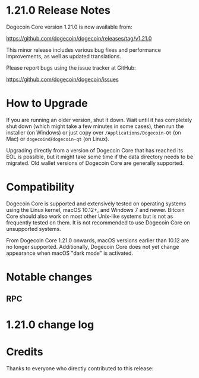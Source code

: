 1.21.0 Release Notes
====================

Dogecoin Core version 1.21.0 is now available from:

  <https://github.com/dogecoin/dogecoin/releases/tag/v1.21.0>

This minor release includes various bug fixes and performance
improvements, as well as updated translations.

Please report bugs using the issue tracker at GitHub:

  <https://github.com/dogecoin/dogecoin/issues>

How to Upgrade
==============

If you are running an older version, shut it down. Wait until it has completely
shut down (which might take a few minutes in some cases), then run the
installer (on Windows) or just copy over `/Applications/Dogecoin-Qt` (on Mac)
or `dogecoind`/`dogecoin-qt` (on Linux).

Upgrading directly from a version of Dogecoin Core that has reached its EOL is
possible, but it might take some time if the data directory needs to be migrated. Old
wallet versions of Dogecoin Core are generally supported.

Compatibility
==============

Dogecoin Core is supported and extensively tested on operating systems
using the Linux kernel, macOS 10.12+, and Windows 7 and newer.  Bitcoin
Core should also work on most other Unix-like systems but is not as
frequently tested on them.  It is not recommended to use Dogecoin Core on
unsupported systems.

From Dogecoin Core 1.21.0 onwards, macOS versions earlier than 10.12 are no
longer supported. Additionally, Dogecoin Core does not yet change appearance
when macOS "dark mode" is activated.

Notable changes
===============

RPC
---


1.21.0 change log
=================


Credits
=======

Thanks to everyone who directly contributed to this release:

